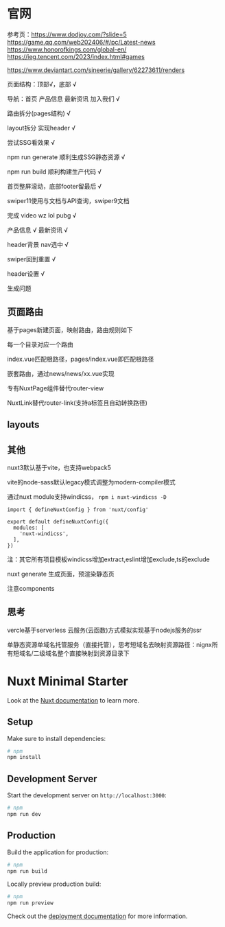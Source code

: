 # 官网

参考页：https://www.dodjoy.com/?slide=5
https://game.qq.com/web202406/#/pc/Latest-news
https://www.honorofkings.com/global-en/
https://ieg.tencent.com/2023/index.html#games

https://www.deviantart.com/sineerie/gallery/62273611/renders

页面结构：顶部√，底部 √

导航：首页 产品信息 最新资讯 加入我们 √

路由拆分(pages结构) √

layout拆分 实现header √

尝试SSG看效果 √

npm run generate 顺利生成SSG静态资源 √

npm run build 顺利构建生产代码 √

首页整屏滚动，底部footer留最后 √

swiper11使用与文档与API查询，swiper9文档

完成 video wz lol pubg √

产品信息 √ 最新资讯 √

header背景 nav选中 √

swiper回到重置 √

header设置 √

生成问题

## 页面路由

基于pages新建页面，映射路由，路由规则如下

每一个目录对应一个路由

index.vue匹配根路径，pages/index.vue即匹配根路径

嵌套路由，通过news/news/xx.vue实现

专有NuxtPage组件替代router-view

NuxtLink替代router-link(支持a标签且自动转换路径)

## layouts

## 其他

nuxt3默认基于vite，也支持webpack5

vite的node-sass默认legacy模式调整为modern-compiler模式

通过nuxt module支持windicss， `npm i nuxt-windicss -D`

```
import { defineNuxtConfig } from 'nuxt/config'

export default defineNuxtConfig({
  modules: [
    'nuxt-windicss',
  ],
})
```
注：其它所有项目模板windicss增加extract,eslint增加exclude,ts的exclude

nuxt generate 生成页面，预渲染静态页

注意components

## 思考

vercle基于serverless 云服务(云函数)方式模拟实现基于nodejs服务的ssr

单静态资源单域名托管服务（直接托管），思考短域名去映射资源路径：nignx所有短域名/二级域名整个直接映射到资源目录下


# Nuxt Minimal Starter

Look at the [Nuxt documentation](https://nuxt.com/docs/getting-started/introduction) to learn more.

## Setup

Make sure to install dependencies:

```bash
# npm
npm install
```

## Development Server

Start the development server on `http://localhost:3000`:

```bash
# npm
npm run dev
```

## Production

Build the application for production:

```bash
# npm
npm run build
```

Locally preview production build:

```bash
# npm
npm run preview
```

Check out the [deployment documentation](https://nuxt.com/docs/getting-started/deployment) for more information.
